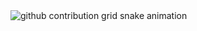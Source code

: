 <picture>
  <source media="(prefers-color-scheme: dark)" srcset="https://raw.githubusercontent.com/radialstub/radialstub/output/github-contribution-grid-snake-dark.svg">
  <source media="(prefers-color-scheme: light)" srcset="https://raw.githubusercontent.com/radialstub/radialstub/output/github-contribution-grid-snake.svg">
  <img alt="github contribution grid snake animation" src="https://raw.githubusercontent.com/radialstub/radialstub/output/github-contribution-grid-snake.svg">
